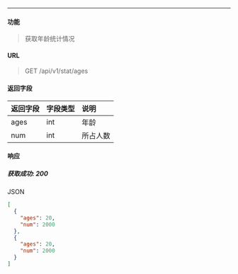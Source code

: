 -----------

#### 功能

> 获取年龄统计情况

#### URL

> GET /api/v1/stat/ages

#### 返回字段
| 返回字段 | 字段类型 | 说明     |
| :------- | :------- | :------- |
| ages     | int      | 年龄     |
| num      | int      | 所占人数 |

#### 响应
##### 获取成功: 200
JSON
```JSON
[
  {
    "ages": 20,
    "num": 2000
  },
  {
    "ages": 20,
    "num": 2000
  }
]
```

